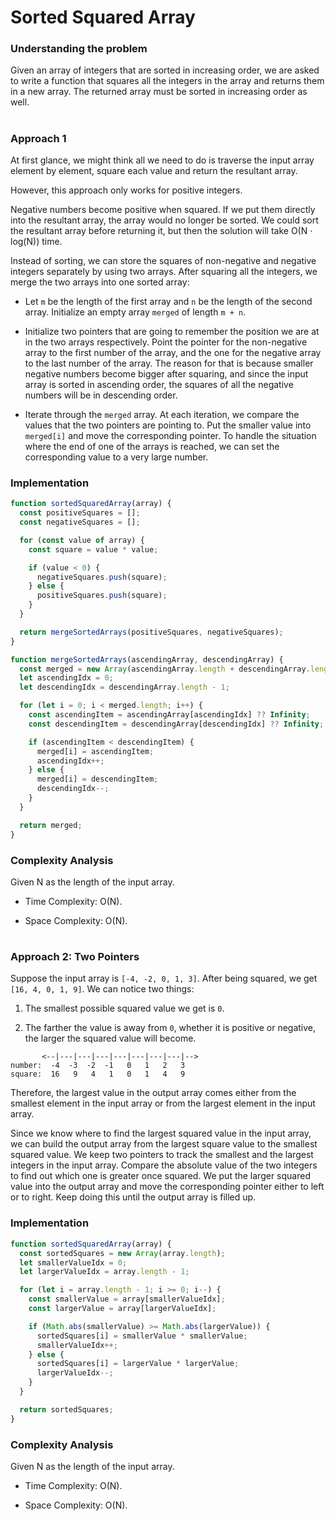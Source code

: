 # Sorted Squared Array

### Understanding the problem

Given an array of integers that are sorted in increasing order, we are asked to write a function that squares all the integers in the array and returns them in a new array. The returned array must be sorted in increasing order as well.

#

### Approach 1

At first glance, we might think all we need to do is traverse the input array element by element, square each value and return the resultant array.

However, this approach only works for positive integers.

Negative numbers become positive when squared. If we put them directly into the resultant array, the array would no longer be sorted. We could sort the resultant array before returning it, but then the solution will take O(N · log(N)) time.

Instead of sorting, we can store the squares of non-negative and negative integers separately by using two arrays. After squaring all the integers, we merge the two arrays into one sorted array:

- Let `m` be the length of the first array and `n` be the length of the second array. Initialize an empty array `merged` of length `m + n`.

- Initialize two pointers that are going to remember the position we are at in the two arrays respectively. Point the pointer for the non-negative array to the first number of the array, and the one for the negative array to the last number of the array. The reason for that is because smaller negative numbers become bigger after squaring, and since the input array is sorted in ascending order, the squares of all the negative numbers will be in descending order.

- Iterate through the `merged` array. At each iteration, we compare the values that the two pointers are pointing to. Put the smaller value into `merged[i]` and move the corresponding pointer. To handle the situation where the end of one of the arrays is reached, we can set the corresponding value to a very large number.

### Implementation

```js
function sortedSquaredArray(array) {
  const positiveSquares = [];
  const negativeSquares = [];

  for (const value of array) {
    const square = value * value;

    if (value < 0) {
      negativeSquares.push(square);
    } else {
      positiveSquares.push(square);
    }
  }

  return mergeSortedArrays(positiveSquares, negativeSquares);
}

function mergeSortedArrays(ascendingArray, descendingArray) {
  const merged = new Array(ascendingArray.length + descendingArray.length);
  let ascendingIdx = 0;
  let descendingIdx = descendingArray.length - 1;

  for (let i = 0; i < merged.length; i++) {
    const ascendingItem = ascendingArray[ascendingIdx] ?? Infinity;
    const descendingItem = descendingArray[descendingIdx] ?? Infinity;

    if (ascendingItem < descendingItem) {
      merged[i] = ascendingItem;
      ascendingIdx++;
    } else {
      merged[i] = descendingItem;
      descendingIdx--;
    }
  }

  return merged;
}
```

### Complexity Analysis

Given N as the length of the input array.

- Time Complexity: O(N).

- Space Complexity: O(N).

#

### Approach 2: Two Pointers

Suppose the input array is `[-4, -2, 0, 1, 3]`. After being squared, we get `[16, 4, 0, 1, 9]`. We can notice two things:

1. The smallest possible squared value we get is `0`.

2. The farther the value is away from `0`, whether it is positive or negative, the larger the squared value will become.

```
       <--|---|---|---|---|---|---|---|-->
number:  -4  -3  -2  -1   0   1   2   3
square:  16   9   4   1   0   1   4   9
```

Therefore, the largest value in the output array comes either from the smallest element in the input array or from the largest element in the input array.

Since we know where to find the largest squared value in the input array, we can build the output array from the largest square value to the smallest squared value. We keep two pointers to track the smallest and the largest integers in the input array. Compare the absolute value of the two integers to find out which one is greater once squared. We put the larger squared value into the output array and move the corresponding pointer either to left or to right. Keep doing this until the output array is filled up.

### Implementation

```js
function sortedSquaredArray(array) {
  const sortedSquares = new Array(array.length);
  let smallerValueIdx = 0;
  let largerValueIdx = array.length - 1;

  for (let i = array.length - 1; i >= 0; i--) {
    const smallerValue = array[smallerValueIdx];
    const largerValue = array[largerValueIdx];

    if (Math.abs(smallerValue) >= Math.abs(largerValue)) {
      sortedSquares[i] = smallerValue * smallerValue;
      smallerValueIdx++;
    } else {
      sortedSquares[i] = largerValue * largerValue;
      largerValueIdx--;
    }
  }

  return sortedSquares;
}
```

### Complexity Analysis

Given N as the length of the input array.

- Time Complexity: O(N).

- Space Complexity: O(N).
